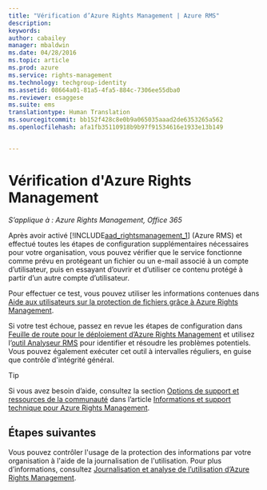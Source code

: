 ```yaml
---
title: "Vérification d’Azure Rights Management | Azure RMS"
description: 
keywords: 
author: cabailey
manager: mbaldwin
ms.date: 04/28/2016
ms.topic: article
ms.prod: azure
ms.service: rights-management
ms.technology: techgroup-identity
ms.assetid: 08664a01-81a5-4fa5-884c-7306ee55dba0
ms.reviewer: esaggese
ms.suite: ems
translationtype: Human Translation
ms.sourcegitcommit: bb152f428c8e0b9a065035aaad2de6353265a562
ms.openlocfilehash: afa1fb35110918b9b97f91534616e1933e13b149


---
```


# Vérification d'Azure Rights Management

*S’applique à : Azure Rights Management, Office 365*

Après avoir activé [!INCLUDE[aad_rightsmanagement_1](../includes/aad_rightsmanagement_1_md.md)] (Azure RMS) et effectué toutes les étapes de configuration supplémentaires nécessaires pour votre organisation, vous pouvez vérifier que le service fonctionne comme prévu en protégeant un fichier ou un e-mail associé à un compte d’utilisateur, puis en essayant d’ouvrir et d’utiliser ce contenu protégé à partir d’un autre compte d’utilisateur.

Pour effectuer ce test, vous pouvez utiliser les informations contenues dans [Aide aux utilisateurs sur la protection de fichiers grâce à Azure Rights Management](help-users.md).

Si votre test échoue, passez en revue les étapes de configuration dans [Feuille de route pour le déploiement d’Azure Rights Management](../plan-design/deployment-roadmap.md) et utilisez l’[outil Analyseur RMS](http://www.microsoft.com/en-us/download/details.aspx?id=46437) pour identifier et résoudre les problèmes potentiels. Vous pouvez également exécuter cet outil à intervalles réguliers, en guise que contrôle d'intégrité général.

> [!TIP]
> Si vous avez besoin d’aide, consultez la section [Options de support et ressources de la communauté](../get-started/information-support.md#support-options-and-community-resources) dans l’article [Informations et support technique pour Azure Rights Management](../get-started/information-support.md).

## Étapes suivantes

Vous pouvez contrôler l'usage de la protection des informations par votre organisation à l'aide de la journalisation de l'utilisation. Pour plus d’informations, consultez [Journalisation et analyse de l’utilisation d’Azure Rights Management](log-analyze-usage.md).






<!--HONumber=Jul16_HO3-->


